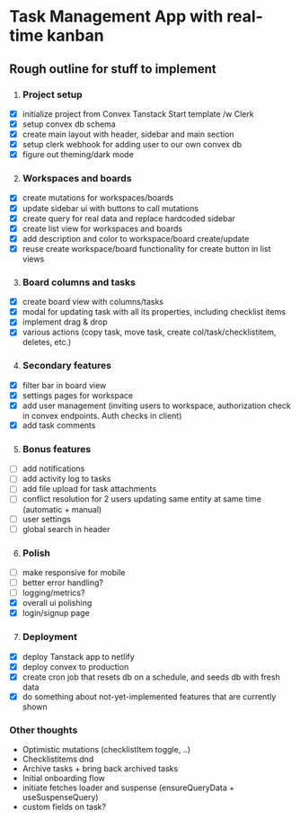# Task Management App with real-time kanban

## Rough outline for stuff to implement

1. ### Project setup

- [x] initialize project from Convex Tanstack Start template /w Clerk
- [x] setup convex db schema
- [x] create main layout with header, sidebar and main section
- [x] setup clerk webhook for adding user to our own convex db
- [x] figure out theming/dark mode

2. ### Workspaces and boards

- [x] create mutations for workspaces/boards
- [x] update sidebar ui with buttons to call mutations
- [x] create query for real data and replace hardcoded sidebar
- [x] create list view for workspaces and boards
- [x] add description and color to workspace/board create/update
- [x] reuse create workspace/board functionality for create button in list views

3. ### Board columns and tasks

- [x] create board view with columns/tasks
- [x] modal for updating task with all its properties, including checklist items
- [x] implement drag & drop
- [x] various actions (copy task, move task, create col/task/checklistitem, deletes, etc.)

4. ### Secondary features

- [x] filter bar in board view
- [x] settings pages for workspace
- [x] add user management (inviting users to workspace, authorization check in convex endpoints. Auth checks in client)
- [x] add task comments

5. ### Bonus features

- [ ] add notifications
- [ ] add activity log to tasks
- [ ] add file upload for task attachments
- [ ] conflict resolution for 2 users updating same entity at same time (automatic + manual)
- [ ] user settings
- [ ] global search in header

6. ### Polish

- [ ] make responsive for mobile
- [ ] better error handling?
- [ ] logging/metrics?
- [x] overall ui polishing
- [x] login/signup page

7. ### Deployment

- [x] deploy Tanstack app to netlify
- [x] deploy convex to production
- [x] create cron job that resets db on a schedule, and seeds db with fresh data
- [x] do something about not-yet-implemented features that are currently shown

### Other thoughts

- Optimistic mutations (checklistItem toggle, ..)
- Checklistitems dnd
- Archive tasks + bring back archived tasks
- Initial onboarding flow
- initiate fetches loader and suspense (ensureQueryData + useSuspenseQuery)
- custom fields on task?
